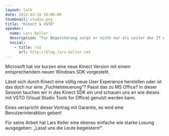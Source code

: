 ```yaml
---
layout: talk
date: 2012-03-16 18:00:00
thumbnail: studio.png
title: "Kinect & VSTO"
speaker:
  name: Lars Keller
  description: "Für Begeisterung sorgt er nicht nur als Leiter der IT Architekten - Entwicklung im s.t.a.r.t. Research & Development Team bei der H&D International Group, sondern auch als Vortragender auf mehreren IT-Fachkonferenzen. Lars Keller ist darüber hinaus Leiter der .NET Developer Group Braunschweig, Co-Lead von INETA Deutschland, Trainer beim renommierten Fachverlag Galileo Press sowie Microsoft MVP für VSTO. Und das aus gutem Grund: Der diplomierte Wirtschaftsinformatiker beschäftigt sich seit mehr als 10 Jahren mit Microsoft-Technologie, hat dabei die ASP-Classic-Anfänge miterlebt und die Entwicklung bis zu den .NET-Lösungen von heute mit verfolgt. Besonders intensiv beschäftigt sich der Software-Experte mit MS Office Entwicklungen (VSTO/OBA), Software Architektur und ist bekennender Visual Studio Team System Anhänger."
  social:
    - title: rss
      url: http://blog.lars-keller.net
---
```

Microsoft hat vor kurzen eine neue Kinect Version mit einem entsprechendem neuen Windows SDK vorgestellt.

Lässt sich durch Kinect eine völlig neue User Experience herstellen oder ist das doch nur eine „Fuchtelsteuerung“? Passt das zu MS Office? In dieser Session tauchen wir in das Kinect SDK ein und schauen uns an wie dieses mit VSTO (Visual Studio Tools for Office) genutzt werden kann. 

Eines verspricht dieser Vortrag mit Garantie, es wird eine Benutzerinteraktion geben!
                          
Für seine Arbeit hat Lars Keller eine ebenso einfache wie starke Losung ausgegeben: „Lasst uns die Leute begeistern!“. 